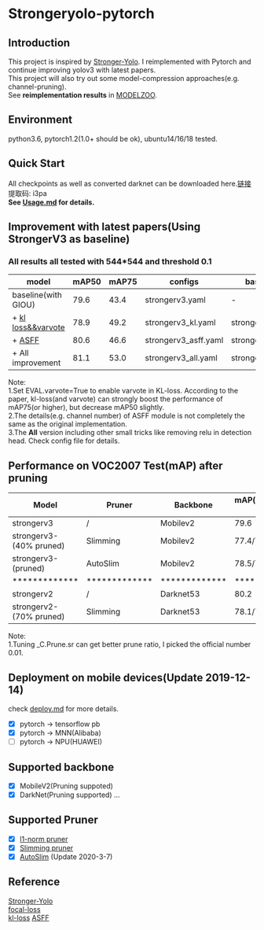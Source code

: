 # Strongeryolo-pytorch 

## Introduction
This project is inspired by [Stronger-Yolo](https://github.com/Stinky-Tofu/Stronger-yolo). I reimplemented with Pytorch and continue improving yolov3 with latest papers.  
This project will also try out some model-compression approaches(e.g. channel-pruning).  
See **reimplementation results** in [MODELZOO](docs/MODELZOO.md).
## Environment
python3.6, pytorch1.2(1.0+ should be ok), ubuntu14/16/18 tested.

## Quick Start
All checkpoints as well as converted darknet can be downloaded here.[链接](https://pan.baidu.com/s/17VK455rp4B_SRhEmklT_ig) 提取码: i3pa  
**See [Usage.md](docs/Usage.md) for details.** 
## Improvement with latest papers(Using StrongerV3 as baseline)
### All results all tested with 544*544 and threshold 0.1
|model|mAP50|mAP75|configs|baseline|
| ------ | ------ | ------ |------ |------ |
|baseline(with GIOU)|79.6 |43.4|strongerv3.yaml|-|
|+ [kl loss&&varvote](https://github.com/yihui-he/KL-Loss)|78.9|49.2 |strongerv3_kl.yaml|strongerv3.yaml|  
|+ [ASFF](https://github.com/ruinmessi/ASFF)|80.6|46.6 |strongerv3_asff.yaml|strongerv3.yaml|
|+ All improvement|81.1|53.0 |strongerv3_all.yaml|strongerv3.yaml|

Note:  
1.Set EVAL.varvote=True to enable varvote in KL-loss. According to the paper, kl-loss(and varvote) can strongly boost the performance of mAP75(or higher), but decrease mAP50 slightly.  
2.The details(e.g. channel number) of ASFF module is not completely the same as the original implementation.  
3.The **All** version including other small tricks like removing relu in detection head. Check config file for details. 
## Performance on VOC2007 Test(mAP) after pruning
|Model| Pruner|Backbone|mAP(before/after prune) | Flops(G)| Params(M)|
| ------ | ------ | ------ | ------ |------ |------ |
strongerv3|/|Mobilev2|79.6|4.33|6.775|
strongerv3-(40% pruned)|Slimming |Mobilev2|77.4/76.9 |2.64|2.75|
strongerv3-(pruned)|AutoSlim |Mobilev2|78.5/75.0|2.64|3.34|
| ************* |*************|************* |*************|************* |************* |
strongerv2| /|Darknet53|80.2|49.8|61.6|
strongerv2-(70% pruned)|Slimming |Darknet53|78.1/77.1 |38.9|16.8|  

Note:  
1.Tuning _C.Prune.sr can get better prune ratio, I picked the official number 0.01.  

## Deployment on mobile devices(Update 2019-12-14)
check [deploy.md](docs/deploy.md) for more details.
- [x] pytorch -> tensorflow pb
- [x] pytorch -> MNN(Alibaba)
- [ ] pytorch -> NPU(HUAWEI)

## Supported backbone
- [x] MobileV2(Pruning suppoted)
- [x] DarkNet(Pruning supported)
...

## Supported Pruner
- [x] [l1-norm pruner](https://arxiv.org/abs/1608.08710)
- [x] [Slimming pruner](https://arxiv.org/abs/1708.06519)
- [x] [AutoSlim](https://arxiv.org/abs/1903.11728) (Update 2020-3-7)

## Reference
[Stronger-Yolo](https://github.com/Stinky-Tofu/Stronger-yolo)  
[focal-loss](https://arxiv.org/abs/1708.02002)  
[kl-loss](https://github.com/yihui-he/KL-Loss)
[ASFF](https://github.com/ruinmessi/ASFF)
